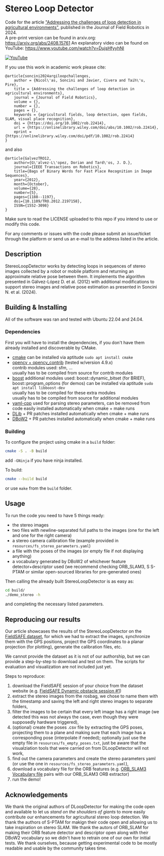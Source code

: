 # Stereo Loop Detector

Code for the article ["Addressing the challenges of loop detection in
agricultural environments"](https://onlinelibrary.wiley.com/doi/10.1002/rob.22414), published in the Journal of Field Robotics in 2024.  
A pre-print version can be found in arxiv.org: https://arxiv.org/abs/2408.15761
An explanatory video can be found on YouTube: https://www.youtube.com/watch?v=DujsHfyyhNI

[![YouTube](http://i.ytimg.com/vi/DujsHfyyhNI/hqdefault.jpg)](https://www.youtube.com/watch?v=DujsHfyyhNI)

If you use this work in academic work please cite:

```text
@article{soncini2024argiloopchallenges,
    author = {Nicol\'as, Soncini and Javier, Civera and Taih\'u, Pire},
    title = {Addressing the challenges of loop detection in agricultural environments},
    journal = {Journal of Field Robotics},
    volume = {},
    number = {},
    pages = {},
    keywords = {agricultural fields, loop detection, open fields, SLAM, visual place recognition},
    doi = {https://doi.org/10.1002/rob.22414},
    url = {https://onlinelibrary.wiley.com/doi/abs/10.1002/rob.22414},
    eprint = {https://onlinelibrary.wiley.com/doi/pdf/10.1002/rob.22414}
}
```
and also
```text
@article{GalvezTRO12,
    author={G\'alvez-L\'opez, Dorian and Tard\'os, J. D.},
    journal={IEEE Transactions on Robotics},
    title={Bags of Binary Words for Fast Place Recognition in Image Sequences},
    year={2012},
    month={October},
    volume={28},
    number={5},
    pages={1188--1197},
    doi={10.1109/TRO.2012.2197158},
    ISSN={1552-3098}
}
```

Make sure to read the LICENSE uploaded to this repo if you intend to use or modify this code.

For any comments or issues with the code please submit an issue/ticket through the platform or send us an e-mail to the address listed in the article.

## Description
StereoLoopDetector works by detecting loops in sequences of stereo images collected by a robot or mobile platform and returning an approximate relative pose between them.
It implements the algorithm presented in Gálvez-López D. et al. (2012) with additional modifications to support stereo images and relative pose estimation as presented in Soncini N. et al. (2024).

## Building & Installing
All of the software was ran and tested with Ubuntu 22.04 and 24.04.

### Dependencies
First you will have to install the dependencies, if you don't have them already installed and discoverable by CMake.

- [cmake](https://cmake.org)
can be installed via aptitude `sudo apt install cmake`
- [opencv + opencv_contrib](https://opencv.org/) (tested w/version 4.9.x)  
contrib modules used: sfm, ...  
usually has to be compiled from source for contrib modules   
- [boost](https://www.boost.org/)
additional modules used: boost::dynamic_bitset (for BRIEF), boost::program_options (for demos) 
can be installed via aptitude `sudo apt install libboost-dev`  
usually has to be compiled for these extra modules  
usually has to be compiled from source for additional modules
- [yaml-cpp](https://github.com/jbeder/yaml-cpp)
used for parsing stereo parameters, can be removed from code easily
installed automatically when cmake + make runs
- [DLib](https://github.com/dorian3d/DLib) + PR patches
installed automatically when cmake + make runs
- [DBoW2](https://github.com/dorian3d/DBoW2) + PR patches
installed automatically when cmake + make runs

### Building

To configure the project using cmake in a `build` folder: 
```bash
cmake -S . -B build
```
add `-GNinja` if you have ninja installed.

To build:
```bash
cmake --build build
```
or use `make` from the `build` folder.

## Usage
To run the code you need to have 5 things ready:
- the stereo images
- two files with newline-separated full paths to the images (one for the left and one for the right camera)
- a stereo camera calibration file (example provided in `resources/fs_stereo_parameters.yaml`)
- a file with the poses of the images (or empty file if not displaying anything)
- a vocabulary generated by DBoW2 of whichever feature detector+descriptor used (we recommend checking ORB_SLAM3, S S-PTAM or similar open-sourced libraries for pre-generated ones)

Then calling the already built StereoLoopDetector is as easy as:
```bash
cd build/
./demo_stereo -h
```
and completing the necessary listed parameters.

## Reproducing our results

Our article showcases the results of the StereoLoopDetector on the [FieldSAFE dataset](https://vision.eng.au.dk/fieldsafe/), for which we had to extract the images, synchronize them with the GPS positions, project the GPS coordinates to a planar projection (for plotting), generate the calibration files, etc.

We cannot provide the dataset as it is not of our authorship, but we can provide a step-by-step to download and test on them.
The scripts for evaluation and visualization are not included just yet.

Steps to reproduce:
1. download the FieldSAFE session of your choice from the dataset website (e.g. [FieldSAFE Dynamic obstacle session #1](https://vision.eng.au.dk/?download=/data/FieldSAFE/2016-10-25-11-41-21.bag))
2. extract the stereo images from the rosbag, we chose to name them with the timestamp and saving the left and right stereo images to separate folders,
3. filter the images to be certain that every left image has a right image (we detected this was not always the case, even though they were supposedly hardware triggered),
4. (optional) create the poses .csv file by extracting the GPS poses, projecting them to a plane and making sure that each image has a corresponding pose (interpolate if needed); optionally just use the empty file in `resources/fs_empty_poses.txt`, just be aware that the visualziation tools that were carried on from DLoopDetector will not work,
5. find out the camera parameters and create the stereo parameters yaml (or use the one in `resources/fs_stereo_parameters.yaml`),
6. download a vocabulary file for the ORB features (e.g. [ORB_SLAM3 Vocabulary file](https://github.com/UZ-SLAMLab/ORB_SLAM3/raw/master/Vocabulary/ORBvoc.txt.tar.gz) pairs with our ORB_SLAM3 ORB extractor)
7. run the demo!


## Acknowledgements
We thank the original authors of DLoopDetector for making the code open and available to let us _stand on the shoulders of giants_ to more easily contribute our enhancements for agricultural stereo loop detection.
We thank the authors of S-PTAM for makign their code open and allowing us to take inspiration on stereo SLAM.
We thank the autors of ORB_SLAM for making their ORB feature detector and descriptor open along with their DBoW2 vocabulary so we didn't have to retrain one of our own for initial tests.
We thank ourselves, because getting experimental code to be mostly readable and usable by the community takes time.